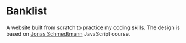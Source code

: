 # Banklist

A website built from scratch to practice my coding skills. The design is based on [Jonas Schmedtmann](https://github.com/jonasschmedtmann) JavaScript course.